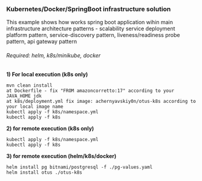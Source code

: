 ### **Kubernetes/Docker/SpringBoot infrastructure solution**

This example shows how works spring boot application wihin main infrastructure architecture patterns - scalability service deployment platform pattern, service-discovery pattern, liveness/readiness probe pattern, api gateway pattern

###### _Required: helm, k8s/minikube, docker_

__1) For local execution (k8s only)__

    mvn clean install
    at Dockerfile - fix "FROM amazoncorretto:17" according to your JAVA_HOME jdk   
    at k8s/deployment.yml fix image: achernyavskiy0n/otus-k8s according to your local image name
    kubectl apply -f k8s/namespace.yml
    kubectl apply -f k8s
   
__2) for remote execution (k8s only)__

    kubectl apply -f k8s/namespace.yml
    kubectl apply -f k8s

__3) for remote execution (helm/k8s/docker)__

    helm install pg bitnami/postgresql -f ./pg-values.yaml
    helm install otus ./otus-k8s
